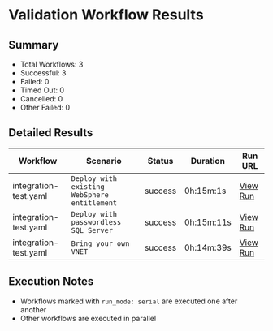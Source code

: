 # Validation Workflow Results

## Summary
- Total Workflows: 3
- Successful: 3
- Failed: 0
- Timed Out: 0
- Cancelled: 0
- Other Failed: 0

## Detailed Results

| Workflow | Scenario | Status | Duration | Run URL |
|----------|----------|---------|-----------|----------|
| integration-test.yaml | `Deploy with existing WebSphere entitlement` | success | 0h:15m:1s | [View Run](https://github.com/azure-javaee/azure.websphere-traditional.singleserver/actions/runs/16436125995) |
| integration-test.yaml | `Deploy with passwordless SQL Server` | success | 0h:15m:11s | [View Run](https://github.com/azure-javaee/azure.websphere-traditional.singleserver/actions/runs/16436127539) |
| integration-test.yaml | `Bring your own VNET` | success | 0h:14m:39s | [View Run](https://github.com/azure-javaee/azure.websphere-traditional.singleserver/actions/runs/16436129266) |


## Execution Notes
- Workflows marked with `run_mode: serial` are executed one after another
- Other workflows are executed in parallel
